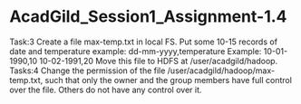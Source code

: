 # AcadGild_Session1_Assignment-1.4
Task:3
Create a file max-temp.txt in local FS.
Put some 10-15 records of date and temperature example:
dd-mm-yyyy,temperature
Example:
10-01-1990,10
10-02-1991,20
Move this file to HDFS at /user/acadgild/hadoop.
Tasks:4
Change the permission of the file /user/acadgild/hadoop/max-temp.txt, such that
only the owner and the group members have full control over the file.
Others do not have any control over it.
